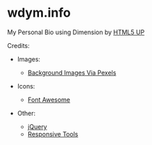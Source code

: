 # wdym.info
My Personal Bio using Dimension by [HTML5 UP](https://html5up.net/)

Credits:

- Images:
  - [Background Images Via Pexels](https://www.pexels.com/)

- Icons:
  - [Font Awesome](https://fontawesome.io)

- Other:
  - [jQuery](https://jquery.com)
  - [Responsive Tools](https://github.com/ajlkn/responsive-tools)
